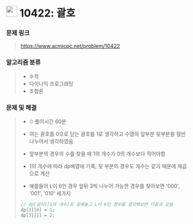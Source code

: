 # <img src="https://d2gd6pc034wcta.cloudfront.net/tier/12.svg" width="30">  10422: 괄호

### 문제 링크

> https://www.acmicpc.net/problem/10422



### 알고리즘 분류

>- 수학
>- 다이나믹 프로그래밍
>- 조합론



### 문제 및 해결

>- ⏱ 풀이시간 60분
>
>- 여는 괄호를 0으로 닫는 괄호를 1로 생각하고 수열의 앞부분 뒷부분을 절반 나누어서 생각하였음
>
>- 앞부분의 경우의 수를 찾을 때 1의 개수가 0의 개수보다 적어야함
>
>- 1의 개수에 따라 dp배열에 기록, 뒷 부분의 경우도 개수는 같기 때문에 제곱으로 계산
>
>- 예를들어 L이 6인 경우 앞뒤 3씩 나누어 가능한 경우를 찾아보면 '000', '001', '010' 세가지
>
>  ```c++
>  // dp[길이][1의 개수]로 정해놓고 L이 6인 경우를 생각해보면 다음과 같음
>  dp[3][0] = 1;
>  dp[3][1] = 2;
>  ```

